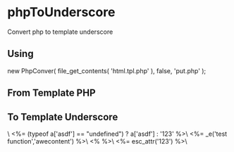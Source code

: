 # phpToUnderscore
Convert php to template underscore


## Using

new PhpConver( file_get_contents( 'html.tpl.php' ), false, 'put.php' );


## From Template PHP
<div id="setting" class="awe-panel__box-square-item">
    <span class="title"><?php echo !isset($a['asdf']) ? $a['asdf'] : '123'; ?></span>
    <span><?php echo _e('test function','awecontent') ?></span>
    <span><?php __('test function','awecontent') ?></span>
    <span><?php echo esc_attr('123') ?></span>
</div>

## To Template Underscore

<div id="setting" class="awe-panel__box-square-item">\ 
    <span class="title"><%= (typeof a['asdf'] == "undefined") ? a['asdf'] : '123' %></span>\ 
    <span><%= _e('test function','awecontent') %></span>\ 
    <span><%   %></span>\ 
    <span><%= esc_attr('123') %></span>\ 
</div>